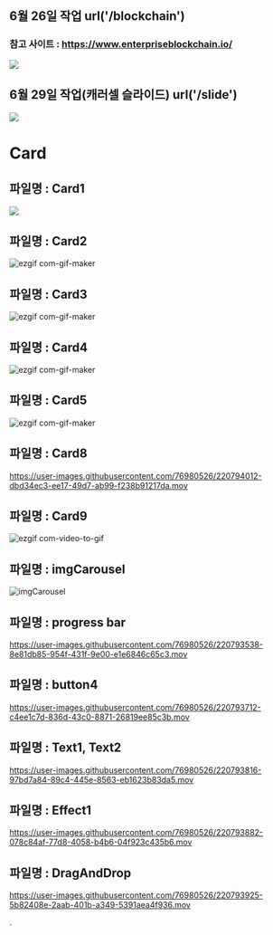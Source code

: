 ## 6월 26일 작업 url('/blockchain')
### 참고 사이트 : https://www.enterpriseblockchain.io/ 
<img src="https://user-images.githubusercontent.com/76980526/175820214-80135656-55c1-4a38-ad12-ec04a749d574.gif"/>


## 6월 29일 작업(캐러셀 슬라이드) url('/slide')

<img src="https://user-images.githubusercontent.com/76980526/176467722-5066ef32-7872-4f02-83e3-d2cf5f2d6817.gif"/>

# Card
## 파일명 : Card1
<img src="https://user-images.githubusercontent.com/76980526/175968287-1d09eafe-825b-40e3-8496-b17b0935c7c1.gif"/>

## 파일명 : Card2
![ezgif com-gif-maker](https://user-images.githubusercontent.com/76980526/209892408-3ca7fa80-ef8f-4e9a-83d6-8c005e3133bc.gif)

## 파일명 : Card3 
![ezgif com-gif-maker](https://user-images.githubusercontent.com/76980526/209892478-43e65023-704d-481b-b167-0aeab353a30a.gif)

## 파일명 : Card4
![ezgif com-gif-maker](https://user-images.githubusercontent.com/76980526/209892535-c7e39336-875b-4dc5-92fc-d92899a76b8f.gif)

## 파일명 : Card5
![ezgif com-gif-maker](https://user-images.githubusercontent.com/76980526/209892203-2d943bc9-6dd0-4d32-ba5d-d43ea857eeee.gif)

## 파일명 : Card8
https://user-images.githubusercontent.com/76980526/220794012-dbd34ec3-ee17-49d7-ab99-f238b91217da.mov

## 파일명 : Card9
![ezgif com-video-to-gif](https://user-images.githubusercontent.com/76980526/221396770-147dbae7-d129-4035-8282-3f7fbeee8fc4.gif)


## 파일명 : imgCarousel
![imgCarousel](https://user-images.githubusercontent.com/76980526/220793443-e190b376-b9e1-45fb-8b97-10e38f31e875.gif)

## 파일명 : progress bar
https://user-images.githubusercontent.com/76980526/220793538-8e81db85-954f-431f-9e00-e1e6846c65c3.mov

## 파일명 : button4
https://user-images.githubusercontent.com/76980526/220793712-c4ee1c7d-836d-43c0-8871-26819ee85c3b.mov

## 파일명 : Text1, Text2
https://user-images.githubusercontent.com/76980526/220793816-97bd7a84-89c4-445e-8563-eb1623b83da5.mov

## 파일명 : Effect1
https://user-images.githubusercontent.com/76980526/220793882-078c84af-77d8-4058-b4b6-04f923c435b6.mov

## 파일명 : DragAndDrop
https://user-images.githubusercontent.com/76980526/220793925-5b82408e-2aab-401b-a349-5391aea4f936.mov


.
